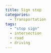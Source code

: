 ```yaml
---
title: Sign stop
categories:
  - Transportation
tags:
  - "stop sign"
  - intersection
  - road
  - driving
---
```

